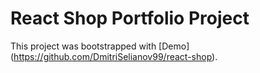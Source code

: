 # React Shop Portfolio Project

This project was bootstrapped with [Demo] (https://github.com/DmitriSelianov99/react-shop).
